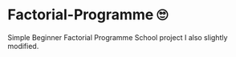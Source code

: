 # Factorial-Programme 🙄
Simple Beginner Factorial Programme
School project I also slightly modified.
